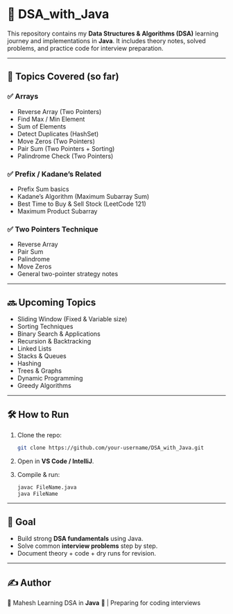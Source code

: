 # 📘 DSA_with_Java

This repository contains my **Data Structures & Algorithms (DSA)** learning journey and implementations in **Java**.
It includes theory notes, solved problems, and practice code for interview preparation.

---

## 🚀 Topics Covered (so far)

### ✅ Arrays

* Reverse Array (Two Pointers)
* Find Max / Min Element
* Sum of Elements
* Detect Duplicates (HashSet)
* Move Zeros (Two Pointers)
* Pair Sum (Two Pointers + Sorting)
* Palindrome Check (Two Pointers)

### ✅ Prefix / Kadane’s Related

* Prefix Sum basics
* Kadane’s Algorithm (Maximum Subarray Sum)
* Best Time to Buy & Sell Stock (LeetCode 121)
* Maximum Product Subarray

### ✅ Two Pointers Technique

* Reverse Array
* Pair Sum
* Palindrome
* Move Zeros
* General two-pointer strategy notes

---

## 🔜 Upcoming Topics

* Sliding Window (Fixed & Variable size)
* Sorting Techniques
* Binary Search & Applications
* Recursion & Backtracking
* Linked Lists
* Stacks & Queues
* Hashing
* Trees & Graphs
* Dynamic Programming
* Greedy Algorithms

---

## 🛠️ How to Run

1. Clone the repo:

   ```bash
   git clone https://github.com/your-username/DSA_with_Java.git
   ```
2. Open in **VS Code / IntelliJ**.
3. Compile & run:

   ```bash
   javac FileName.java
   java FileName
   ```

---

## 🎯 Goal

* Build strong **DSA fundamentals** using Java.
* Solve common **interview problems** step by step.
* Document theory + code + dry runs for revision.

---



## ✍️ Author

👤 Mahesh
Learning DSA in **Java** 🚀 | Preparing for coding interviews
